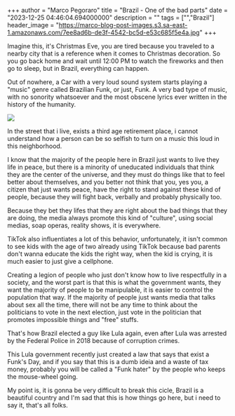 +++
  author = "Marco Pegoraro"
  title = "Brazil - One of the bad parts"
  date = "2023-12-25 04:46:04.694000000"
  description = ""
  tags = ["","Brazil"] 
  header_image = "https://marco-blog-post-images.s3.sa-east-1.amazonaws.com/7ee8ad6b-de3f-4542-bc5d-e53c685f5e4a.jpg"
+++
  
Imagine this, it's Christmas Eve, you are tired because you traveled to a nearby city that is a reference when it comes to Christmas decoration. So you go back home and wait until 12:00 PM to watch the fireworks and then go to sleep, but in Brazil, everything can happen.

Out of nowhere, a Car with a very loud sound system starts playing a "music" genre called Brazilian Funk, or just, Funk. A very bad type of music, with no sonority whatsoever and the most obscene lyrics ever written in the history of the humanity.

![](https://marco-blog-post-images.s3.sa-east-1.amazonaws.com/7ee8ad6b-de3f-4542-bc5d-e53c685f5e4a.jpg)

In the street that i live, exists a third age retirement place, i cannot understand how a person can be so selfish to turn on a music this loud in this neighborhood.

I know that the majority of the people here in Brazil just wants to live they life in peace, but there is a minority of uneducated individuals that think they are the center of the universe, and they must do things like that to feel better about themselves, and you better not think that you, yes you, a citizen that just wants peace, have the right to stand against these kind of people, because they will fight back, verbally and probably physically too.

Because they bet they lifes that they are right about the bad things that they are doing, the media always promote this kind of "culture", using social medias, soap operas, reality shows, it is everywhere.

TikTok also influentiates a lot of this behavior, unfortunately, it isn't common to see kids with the age of two already using TikTok because bad parents don't wanna educate the kids the right way, when the kid is crying, it is much easier to just give a cellphone.

Creating a legion of people who just don't know how to live respectfully in a society, and the worst part is that this is what the government wants, they want the majority of people to be manipulable, it is easier to control the population that way. If the majority of people just wants media that talks about sex all the time, there will not be any time to think about the politicians to vote in the next election, just vote in the politician that promotes impossible things and "free" stuffs.

That's how Brazil elected a guy like Lula again, even after Lula was arrested by the Federal Police in 2018 because of corruption crimes.

This Lula government recently just created a law that says that exist a Funk's Day, and if you say that this is a dumb ideia and a waste of tax money, probably you will be called a "Funk hater" by the people who keeps the mouse-wheel going.

My point is, it is gonna be very difficult to break this cicle, Brazil is a beautiful country and I'm sad that this is how things go here, but i need to say it, that's all folks.